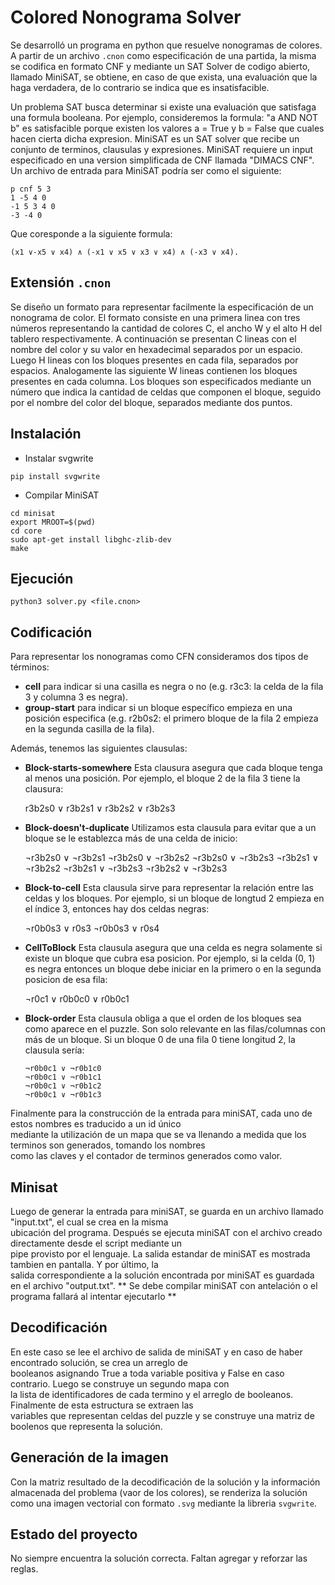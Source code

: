 # Colored Nonograma Solver

Se desarrolló un programa en python que resuelve nonogramas de colores. A partir de un archivo `.cnon` como especificación de una partida, la misma se codifica en formato CNF y mediante un SAT Solver de codigo abierto, llamado MiniSAT, se obtiene, en caso de que exista, una evaluación que la haga verdadera, de lo contrario se indica que es insatisfacible.

Un problema SAT busca determinar si existe una evaluación que satisfaga una formula booleana. Por ejemplo, consideremos la formula: "a AND NOT b" es satisfacible porque existen los valores a = True y b = False que cuales hacen cierta dicha expresion. MiniSAT es un SAT solver que recibe un conjunto de terminos, clausulas y expresiones. MiniSAT requiere un input especificado en una version simplificada de CNF llamada "DIMACS CNF". Un archivo de entrada para MiniSAT podría ser como el siguiente:

    p cnf 5 3
    1 -5 4 0
    -1 5 3 4 0
    -3 -4 0
Que coresponde a la siguiente formula:

    (x1 ∨-x5 ∨ x4) ∧ (-x1 ∨ x5 ∨ x3 ∨ x4) ∧ (-x3 ∨ x4).

## Extensión `.cnon`

Se diseño un formato para representar facilmente la especificación de un nonograma de color. El formato consiste en una primera linea con tres números representando la cantidad de colores C, el ancho W y el alto H del tablero respectivamente. A continuación se presentan C lineas con el nombre del color y su valor en hexadecimal separados por un espacio.  Luego H lineas con los bloques presentes en cada fila, separados por espacios. Analogamente las siguiente W lineas contienen los bloques presentes en cada columna. Los bloques son especificados mediante un número que indica la cantidad de celdas que componen el bloque, seguido por el nombre del color del bloque, separados mediante dos puntos.

## Instalación

- Instalar svgwrite

```
pip install svgwrite
```

- Compilar MiniSAT

```
cd minisat
export MROOT=$(pwd)
cd core
sudo apt-get install libghc-zlib-dev
make
```

## Ejecución

```
python3 solver.py <file.cnon>
```

## Codificación

Para representar los nonogramas como CFN consideramos dos tipos de términos:

- **cell** para indicar si una casilla es negra o no (e.g. r3c3: la celda de la fila 3 y columna 3 es negra).
- **group-start** para indicar si un bloque específico empieza en una posición especifica (e.g. r2b0s2: el primero bloque de la fila 2 empieza en la segunda casilla de la fila).

Además, tenemos las siguientes clausulas:

- **Block-starts-somewhere**
Esta clausura  asegura que cada bloque tenga al menos una posición. Por ejemplo, el bloque 2 de la fila 3 tiene la clausura:

    r3b2s0 ∨ r3b2s1 ∨ r3b2s2 ∨ r3b2s3

- **Block-doesn't-duplicate**
Utilizamos esta clausula para evitar que a un bloque se le establezca más de una celda de inicio:

    ¬r3b2s0 ∨ ¬r3b2s1
    ¬r3b2s0 ∨ ¬r3b2s2
    ¬r3b2s0 ∨ ¬r3b2s3
    ¬r3b2s1 ∨ ¬r3b2s2
    ¬r3b2s1 ∨ ¬r3b2s3
    ¬r3b2s2 ∨ ¬r3b2s3

- **Block-to-cell**
Esta clausula sirve para representar la relación entre las celdas y los bloques. Por ejemplo, si un bloque de longtud 2 empieza en el índice 3, entonces hay dos celdas negras:

    ¬r0b0s3 ∨ r0s3
    ¬r0b0s3 ∨ r0s4


- **CellToBlock**
Esta clausula asegura que una celda es negra solamente si existe un bloque que cubra esa posicion. Por ejemplo, si la celda (0, 1) es negra entonces un bloque debe iniciar en la primero o en la segunda posicion de esa fila:

     ¬r0c1 ∨ r0b0c0 ∨ r0b0c1


- **Block-order**
Esta clausula obliga a que el orden de los bloques sea como aparece en el puzzle. Son solo relevante en las filas/columnas con más de un bloque. Si un bloque 0 de una fila 0 tiene longitud 2, la clausula sería:

      ¬r0b0c1 ∨ ¬r0b1c0
      ¬r0b0c1 ∨ ¬r0b1c1
      ¬r0b0c1 ∨ ¬r0b1c2
      ¬r0b0c1 ∨ ¬r0b1c3

Finalmente para la construcción de la entrada para miniSAT, cada uno de estos nombres es traducido a un id único\
 mediante la utilización de un mapa que se va llenando a medida que los terminos son generados, tomando los nombres\
 como las claves y el contador de terminos generados como valor.

## Minisat

Luego de generar la entrada para miniSAT, se guarda en un archivo llamado "input.txt", el cual se crea en la misma\
ubicación del programa. Después se ejecuta miniSAT con el archivo creado directamente desde el script mediante un\
pipe provisto por el lenguaje. La salida estandar de miniSAT es mostrada tambien en pantalla. Y por último, la\
salida correspondiente a la solución encontrada por miniSAT es guardada en el archivo "output.txt".
** Se debe compilar miniSAT con antelación o el programa fallará al intentar ejecutarlo **

## Decodificación

En este caso se lee el archivo de salida de miniSAT y en caso de haber encontrado solución, se crea un arreglo de\
booleanos asignando True a toda variable positiva y False en caso contrario. Luego se construye un segundo mapa con\
la lista de identificadores de cada termino y el arreglo de booleanos. Finalmente de esta estructura se extraen las\
variables que representan celdas del puzzle y se construye una matriz de boolenos que representa la solución.

## Generación de la imagen

Con la matriz resultado de la decodificación de la solución y la información almacenada del problema (vaor de los colores), se renderiza la solución como una imagen vectorial con formato `.svg` mediante la libreria `svgwrite`.

## Estado del proyecto

No siempre encuentra la solución correcta. Faltan agregar y reforzar las reglas.

